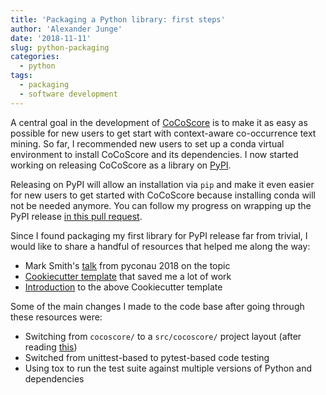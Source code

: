 ```yaml
---
title: 'Packaging a Python library: first steps'
author: 'Alexander Junge'
date: '2018-11-11'
slug: python-packaging
categories:
  - python
tags:
  - packaging
  - software development
---
```


A central goal in the development of [CoCoScore](https://www.biorxiv.org/content/early/2018/10/16/444398) is to make it as easy as possible for new users to get start with context-aware co-occurrence text mining. So far, I recommended new users to set up a conda virtual environment to install CoCoScore and its dependencies. I now started working on releasing CoCoScore as a library on [PyPI](https://pypi.org/).

Releasing on PyPI will allow an installation via `pip` and make it even easier for new users to get started with CoCoScore because installing conda will not be needed anymore. You can follow my progress on wrapping up the PyPI release [in this pull request](https://github.com/JungeAlexander/cocoscore/pull/17).

Since I found packaging my first library for PyPI release far from trivial, I would like to share a handful of resources that helped me along the way:

- Mark Smith's [talk](https://2018.pycon-au.org/talks/44349-how-to-publish-a-package-on-pypi/) from pyconau 2018 on the topic
- [Cookiecutter template](https://github.com/ionelmc/cookiecutter-pylibrary) that saved me a lot of work
- [Introduction](https://blog.ionelmc.ro/2014/07/08/a-python-package-template/) to the above Cookiecutter template

Some of the main changes I made to the code base after going through these resources were:

- Switching from `cocoscore/` to a `src/cocoscore/` project layout (after reading [this](https://blog.ionelmc.ro/2014/05/25/python-packaging/))
- Switched from unittest-based to pytest-based code testing
- Using tox to run the test suite against multiple versions of Python and dependencies
